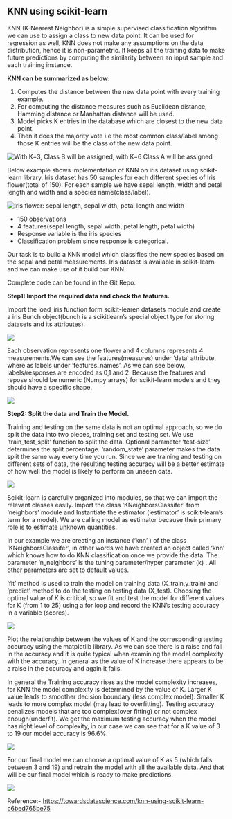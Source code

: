 ## KNN using scikit-learn

KNN (K-Nearest Neighbor) is a simple supervised classification algorithm we can use to assign a class to new data point. It can be used for regression as well, KNN does not make any assumptions on the data distribution, hence it is non-parametric. It keeps all the training data to make future predictions by computing the similarity between an input sample and each training instance.

**KNN can be summarized as below:**

1. Computes the distance between the new data point with every training example.
2. For computing the distance measures such as Euclidean distance, Hamming distance or Manhattan distance will be used.
3. Model picks K entries in the database which are closest to the new data point.
4. Then it does the majority vote i.e the most common class/label among those K entries will be the class of the new data point.

![With K=3, Class B will be assigned, with K=6 Class A will be assigned](images/fig_12.png)

Below example shows implementation of KNN on iris dataset using scikit-learn library. Iris dataset has 50 samples for each different species of Iris flower(total of 150). For each sample we have sepal length, width and petal length and width and a species name(class/label).

![Iris flower: sepal length, sepal width, petal length and width](images/fig_13.png)

- 150 observations
- 4 features(sepal length, sepal width, petal length, petal width)
- Response variable is the iris species
- Classification problem since response is categorical.

Our task is to build a KNN model which classifies the new species based on the sepal and petal measurements. Iris dataset is available in scikit-learn and we can make use of it build our KNN.

Complete code can be found in the Git Repo.

**Step1: Import the required data and check the features.**

Import the load_iris function form scikit-learen datasets module and create a iris Bunch object(bunch is a scikitlearn’s special object type for storing datasets and its attributes).

![](images/fig_14.png)

Each observation represents one flower and 4 columns represents 4 measurements.We can see the features(measures) under ‘data’ attribute, where as labels under ‘features_names’. As we can see below, labels/responses are encoded as 0,1 and 2. Because the features and repose should be numeric (Numpy arrays) for scikit-learn models and they should have a specific shape.

![](images/fig_15.png)

**Step2: Split the data and Train the Model.**

Training and testing on the same data is not an optimal approach, so we do split the data into two pieces, training set and testing set. We use ‘train_test_split’ function to split the data. Optional parameter ‘test-size’ determines the split percentage. ‘random_state’ parameter makes the data split the same way every time you run. Since we are training and testing on different sets of data, the resulting testing accuracy will be a better estimate of how well the model is likely to perform on unseen data.

![](images/fig_16.png)

Scikit-learn is carefully organized into modules, so that we can import the relevant classes easily. Import the class ‘KNeighborsClassifer’ from ‘neighbors’ module and Instantiate the estimator (‘estimator’ is scikit-learn’s term for a model). We are calling model as estimator because their primary role is to estimate unknown quantities.

In our example we are creating an instance (‘knn’ ) of the class ‘KNeighborsClassifer’, in other words we have created an object called ‘knn’ which knows how to do KNN classification once we provide the data. The parameter ‘n_neighbors’ is the tuning parameter/hyper parameter (k) . All other parameters are set to default values.

‘fit’ method is used to train the model on training data (X_train,y_train) and ‘predict’ method to do the testing on testing data (X_test). Choosing the optimal value of K is critical, so we fit and test the model for different values for K (from 1 to 25) using a for loop and record the KNN’s testing accuracy in a variable (scores).

![](images/fig_17.png)

Plot the relationship between the values of K and the corresponding testing accuracy using the matplotlib library. As we can see there is a raise and fall in the accuracy and it is quite typical when examining the model complexity with the accuracy. In general as the value of K increase there appears to be a raise in the accuracy and again it falls.

In general the Training accuracy rises as the model complexity increases, for KNN the model complexity is determined by the value of K. Larger K value leads to smoother decision boundary (less complex model). Smaller K leads to more complex model (may lead to overfitting). Testing accuracy penalizes models that are too complex(over fitting) or not complex enough(underfit). We get the maximum testing accuracy when the model has right level of complexity, in our case we can see that for a K value of 3 to 19 our model accuracy is 96.6%.

![](images/fig_18.png)

For our final model we can choose a optimal value of K as 5 (which falls between 3 and 19) and retrain the model with all the available data. And that will be our final model which is ready to make predictions.

![](images/fig_19.png)

Reference:- https://towardsdatascience.com/knn-using-scikit-learn-c6bed765be75